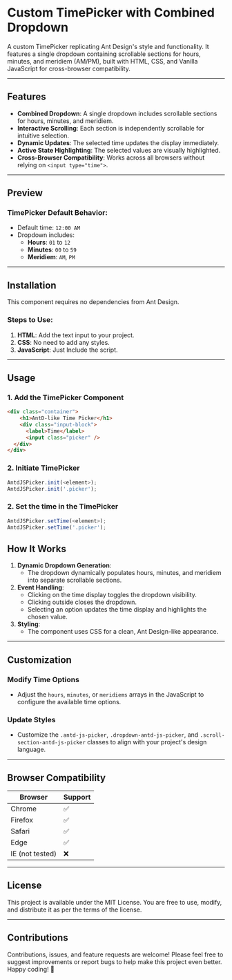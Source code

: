 # Custom TimePicker with Combined Dropdown

A custom TimePicker replicating Ant Design's style and functionality. It features a single dropdown containing scrollable sections for hours, minutes, and meridiem (AM/PM), built with HTML, CSS, and Vanilla JavaScript for cross-browser compatibility.

---

## Features

- **Combined Dropdown**: A single dropdown includes scrollable sections for hours, minutes, and meridiem.
- **Interactive Scrolling**: Each section is independently scrollable for intuitive selection.
- **Dynamic Updates**: The selected time updates the display immediately.
- **Active State Highlighting**: The selected values are visually highlighted.
- **Cross-Browser Compatibility**: Works across all browsers without relying on `<input type="time">`.

---

## Preview

### TimePicker Default Behavior:
- Default time: `12:00 AM`
- Dropdown includes:
  - **Hours**: `01` to `12`
  - **Minutes**: `00` to `59`
  - **Meridiem**: `AM`, `PM`

---

## Installation

This component requires no dependencies from Ant Design.

### Steps to Use:
1. **HTML**: Add the text input to your project.
2. **CSS**: No need to add any styles.
3. **JavaScript**: Just Include the script.

---

## Usage

### 1. Add the TimePicker Component
```html
<div class="container">
    <h1>AntD-like Time Picker</h1>
    <div class="input-block">
      <label>Time</label>
      <input class="picker" />
  </div>
</div>
```

### 2. Initiate TimePicker

```javascript
AntdJSPicker.init(<element>);
AntdJSPicker.init('.picker');
```

### 2. Set the time in the TimePicker

```javascript
AntdJSPicker.setTime(<element>);
AntdJSPicker.setTime('.picker');
```

## How It Works

1. **Dynamic Dropdown Generation**:
   - The dropdown dynamically populates hours, minutes, and meridiem into separate scrollable sections.
2. **Event Handling**:
   - Clicking on the time display toggles the dropdown visibility.
   - Clicking outside closes the dropdown.
   - Selecting an option updates the time display and highlights the chosen value.
3. **Styling**:
   - The component uses CSS for a clean, Ant Design-like appearance.

---

## Customization

### Modify Time Options
- Adjust the `hours`, `minutes`, or `meridiems` arrays in the JavaScript to configure the available time options.

### Update Styles
- Customize the `.antd-js-picker`, `.dropdown-antd-js-picker`, and `.scroll-section-antd-js-picker` classes to align with your project's design language.

---

## Browser Compatibility

| Browser         | Support |
|------------------|---------|
| Chrome          | ✅      |
| Firefox         | ✅      |
| Safari          | ✅      |
| Edge            | ✅      |
| IE (not tested) | ❌      |

---

## License

This project is available under the MIT License. You are free to use, modify, and distribute it as per the terms of the license.

---

## Contributions

Contributions, issues, and feature requests are welcome! Please feel free to suggest improvements or report bugs to help make this project even better. Happy coding! 🎉
